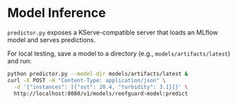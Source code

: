 # Model Inference

`predictor.py` exposes a KServe-compatible server that loads an MLflow model and serves predictions.

For local testing, save a model to a directory (e.g., `models/artifacts/latest`) and run:

```bash
python predictor.py --model-dir models/artifacts/latest &
curl -X POST -H "Content-Type: application/json" \
  -d '{"instances": [{"sst": 28.4, "turbidity": 3.1}]}' \
  http://localhost:8080/v1/models/reefguard-model:predict
```
